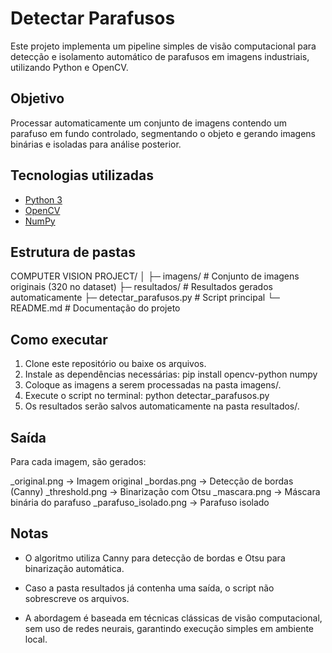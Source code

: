 # Detectar Parafusos

Este projeto implementa um pipeline simples de visão computacional para detecção e isolamento automático de parafusos em imagens industriais, utilizando Python e OpenCV.

## Objetivo
Processar automaticamente um conjunto de imagens contendo um parafuso em fundo controlado, segmentando o objeto e gerando imagens binárias e isoladas para análise posterior.

## Tecnologias utilizadas
- [Python 3](https://www.python.org/)
- [OpenCV](https://opencv.org/)
- [NumPy](https://numpy.org/)

## Estrutura de pastas

COMPUTER VISION PROJECT/
│
├─ imagens/ # Conjunto de imagens originais (320 no dataset)
├─ resultados/ # Resultados gerados automaticamente
├─ detectar_parafusos.py # Script principal
└─ README.md # Documentação do projeto

## Como executar
1. Clone este repositório ou baixe os arquivos.  
2. Instale as dependências necessárias:
    pip install opencv-python numpy
3. Coloque as imagens a serem processadas na pasta imagens/.
4. Execute o script no terminal:
    python detectar_parafusos.py
5. Os resultados serão salvos automaticamente na pasta resultados/.

## Saída

Para cada imagem, são gerados:

_original.png → Imagem original
_bordas.png → Detecção de bordas (Canny)
_threshold.png → Binarização com Otsu
_mascara.png → Máscara binária do parafuso
_parafuso_isolado.png → Parafuso isolado

## Notas

- O algoritmo utiliza Canny para detecção de bordas e Otsu para binarização automática.

- Caso a pasta resultados já contenha uma saída, o script não sobrescreve os arquivos.

- A abordagem é baseada em técnicas clássicas de visão computacional, sem uso de redes neurais, garantindo execução simples em ambiente local.
